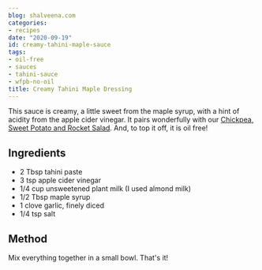 ```yaml
---
blog: shalveena.com
categories:
- recipes
date: "2020-09-19"
id: creamy-tahini-maple-sauce
tags:
- oil-free
- sauces
- tahini-sauce
- wfpb-no-oil
title: Creamy Tahini Maple Dressing
---
```


This sauce is creamy, a little sweet from the maple syrup, with a hint of acidity from the apple cider vinegar. It pairs wonderfully with our [Chickpea, Sweet Potato and Rocket Salad](https://shalveena.com/2020/09/19/chickpea-sweet-potato-and-rocket-salad/). And, to top it off, it is oil free!

## Ingredients

- 2 Tbsp tahini paste
- 3 tsp apple cider vinegar
- 1/4 cup unsweetened plant milk (I used almond milk)
- 1/2 Tbsp maple syrup
- 1 clove garlic, finely diced
- 1/4 tsp salt

## Method

Mix everything together in a small bowl. That's it!
